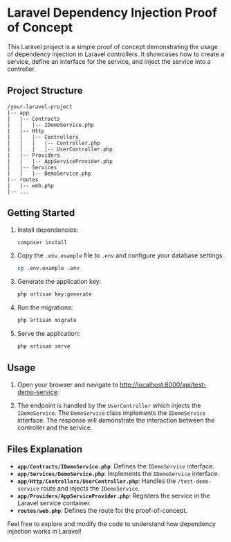 # Laravel Dependency Injection Proof of Concept

This Laravel project is a simple proof of concept demonstrating the usage of dependency injection in Laravel controllers. It showcases how to create a service, define an interface for the service, and inject the service into a controller.

## Project Structure

```
/your-laravel-project
|-- app
|   |-- Contracts
|   |   |-- IDemoService.php
|   |-- Http
|   |   |-- Controllers
|   |   |   |-- Controller.php
|   |   |   |-- UserController.php
|   |-- Providers
|   |   |-- AppServiceProvider.php
|   |-- Services
|   |   |-- DemoService.php
|-- routes
|   |-- web.php
|-- ...
```

## Getting Started

1. Install dependencies:

   ```bash
   composer install
   ```

2. Copy the `.env.example` file to `.env` and configure your database settings.

   ```bash
   cp .env.example .env
   ```

3. Generate the application key:

   ```bash
   php artisan key:generate
   ```

4. Run the migrations:

   ```bash
   php artisan migrate
   ```

5. Serve the application:

   ```bash
   php artisan serve
   ```

## Usage

1. Open your browser and navigate to [http://localhost:8000/api/test-demo-service](http://localhost:8000/api/test-demo-service).

2. The endpoint is handled by the `UserController` which injects the `IDemoService`. The `DemoService` class implements the `IDemoService` interface. The response will demonstrate the interaction between the controller and the service.

## Files Explanation

- **`app/Contracts/IDemoService.php`**: Defines the `IDemoService` interface.
- **`app/Services/DemoService.php`**: Implements the `IDemoService` interface.
- **`app/Http/Controllers/UserController.php`**: Handles the `/test-demo-service` route and injects the `IDemoService`.
- **`app/Providers/AppServiceProvider.php`**: Registers the service in the Laravel service container.
- **`routes/web.php`**: Defines the route for the proof-of-concept.

Feel free to explore and modify the code to understand how dependency injection works in Laravel!
